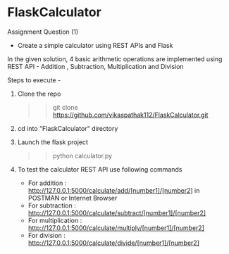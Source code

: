# FlaskCalculator

Assignment Question (1)
- Create a simple calculator using REST APIs and Flask
  
In the given solution, 4 basic arithmetic operations are implemented using REST API -  Addition , Subtraction, Multiplication and Division

Steps to execute -

1. Clone the repo
   >>git clone https://github.com/vikaspathak112/FlaskCalculator.git
2. cd into "FlaskCalculator" directory
3. Launch the flask project
   >>python calculator.py
4. To test the calculator REST API use following commands 

   - For addition : http://127.0.0.1:5000/calculate/add/[number1]/[number2] in POSTMAN or Internet Browser
   - For subtraction : http://127.0.0.1:5000/calculate/subtract/[number1]/[number2]
   - For multiplication : http://127.0.0.1:5000/calculate/multiply/[number1]/[number2]
   - For division : http://127.0.0.1:5000/calculate/divide/[number1]/[number2]
